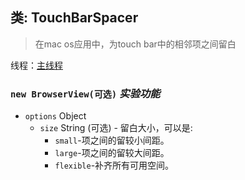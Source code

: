 ## 类: TouchBarSpacer

> 在mac os应用中，为touch bar中的相邻项之间留白

线程：[主线程](../tutorial/quick-start.md#main-process)

### `new BrowserView(可选)` *实验功能*

* `options` Object 
  * `size` String (可选) - 留白大小，可以是: 
    * ` small `-项之间的留较小间距。
    * ` large `-项之间的留较大间距。
    * ` flexible `-补齐所有可用空间。